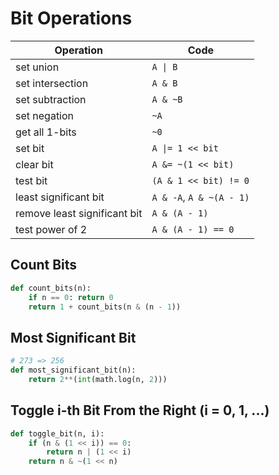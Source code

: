 # Bit Operations
| Operation                    | Code                            |
|------------------------------|---------------------------------|
| set union                    | <code>A &#124; B</code>         |
| set intersection             | `A & B`                         |
| set subtraction              | `A & ~B`                        |
| set negation                 | `~A`                            |
| get all 1-bits               | `~0`                            |
| set bit                      | <code>A &#124;= 1 << bit</code> |
| clear bit                    | `A &= ~(1 << bit)`              |
| test bit                     | `(A & 1 << bit) != 0`           |
| least significant bit        | `A & -A`, `A & ~(A - 1)`        |
| remove least significant bit | `A & (A - 1)`                   |
| test power of 2              | `A & (A - 1) == 0`              |

## Count Bits
```python
def count_bits(n):
    if n == 0: return 0
    return 1 + count_bits(n & (n - 1))
```

## Most Significant Bit
```python
# 273 => 256
def most_significant_bit(n):
    return 2**(int(math.log(n, 2)))
```

## Toggle i-th Bit From the Right (i = 0, 1, ...)
```python
def toggle_bit(n, i):
    if (n & (1 << i)) == 0:
        return n | (1 << i)
    return n & ~(1 << n)
```
